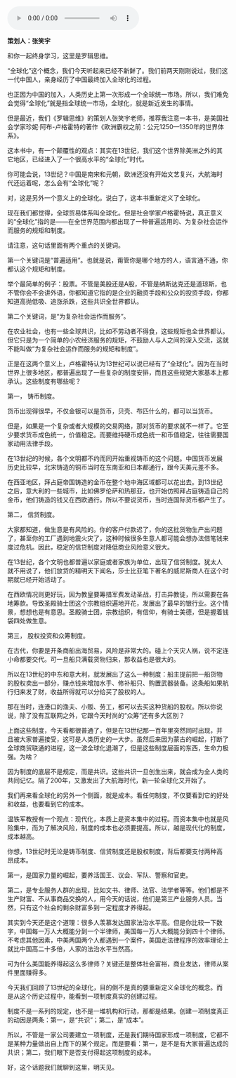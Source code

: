 <audio src="http://igetoss.cdn.igetget.com/mp3/201711/16/201711160027101833166200.mp3" controls="controls">您的浏览器不支持 audio 标签。</audio><p><b>策划人：张笑宇</b></p><p>和你一起终身学习，这里是罗辑思维。</p><p>“全球化”这个概念，我们今天听起来已经不新鲜了。我们前两天刚刚说过，我们这一代中国人，亲身经历了中国最终加入全球化的过程。</p><p>也正因为中国的加入，人类历史上第一次形成一个全球统一市场。所以，我们难免会觉得“全球化”就是指全球统一市场，全球化，就是新近发生的事情。</p><p>但是最近，我们《罗辑思维》的策划人张笑宇老师，推荐我注意一本书，是美国社会学家珍妮·阿布-卢格霍特的著作《欧洲霸权之前：公元1250—1350年的世界体系》。</p><p>这本书中，有一个颠覆性的观点：其实在13世纪，我们这个世界除美洲之外的其它地区，已经进入了一个很高水平的“全球化”时代。</p><p>你可能会说，13世纪？中国是南宋和元朝，欧洲还没有开始文艺复兴，大航海时代还远着呢，怎么会有“全球化”呢？</p><p>对，这是另外一个意义上的全球化。说白了，这本书重新定义了全球化。</p><p>现在我们都觉得，全球贸易体系叫全球化。但是社会学家卢格霍特说，真正意义的“全球化”指的是——在全世界范围内都出现了一种普遍适用的、为复杂社会运作而服务的规矩和制度。</p><p>请注意，这句话里面有两个重点的关键词。</p><p>第一个关键词是“普遍适用”。也就是说，甭管你是哪个地方的人，语言通不通，你都认这个规矩和制度。</p><p>举个最简单的例子：股票。不管是美股还是A股，不管是纳斯达克还是道琼斯，也不管你会不会讲外语，你都知道它指的是企业的融资手段和公众的投资手段，你都知道高抛低吸、追涨杀跌，这些共识全世界都认。</p><p>第二个关键词，是“为复杂社会运作而服务”。</p><p>在农业社会，也有一些全球共识，比如不劳动者不得食，这些规矩也全世界都认。但它只是为一个简单的小农经济服务的规矩，不鼓励人与人之间的深入交流，这就不能叫做“为复杂社会运作而服务的规矩和制度”。</p><p>正是在这两个意义上，卢格霍特认为13世纪可以说已经有了“全球化”。因为在当时世界上很多地区，都普遍出现了一些复杂的制度安排，而且这些规矩大家基本上都承认。这些制度有哪些呢？</p><p>第一， 铸币制度。</p><p>货币出现得很早，不仅金银可以是货币，贝壳、布匹什么的，都可以当货币。</p><p>但是，如果是一个复杂或者大规模的交易网络，那对货币的要求就不一样了。它至少要求货币成色统一，价值稳定。而要维持硬币成色统一和币值稳定，往往需要国家动用法律手段。</p><p>在13世纪的时候，各个文明都不约而同开始重视铸币的这个问题。中国货币发展历史比较早，北宋铸造的铜币当时在东南亚和日本都通行，跟今天美元差不多。</p><p>在西亚地区，拜占庭帝国铸造的金币在整个地中海区域都可以花出去。到13世纪之后，意大利的一些城市，比如佛罗伦萨和热那亚，也开始仿照拜占庭铸造自己的金币，他们铸造的钱又在西欧通行。所以不要说货币，当时连国际货币都产生了。</p><p>第二， 信贷制度。</p><p>大家都知道，做生意是有风险的。你的客户付款迟了，你的这批货物生产出问题了，甚至你的工厂遇到地震火灾了，这种时候很多生意人都可能会想办法借笔钱来度过危机。因此，稳定的信贷制度对降低商业风险意义很大。</p><p>在13世纪，各个文明也都普遍以家庭或者家族为单位，出现了信贷制度。犹太人就不用说了，他们放贷的精明天下闻名，莎士比亚笔下著名的威尼斯商人在这个时期就已经开始活动了。</p><p>在西欧情况则更好玩，因为教皇要筹措军费发动圣战，打击异教徒，所以需要在各地筹款。导致圣殿骑士团这个宗教组织遍地开花，发展出了最早的银行业。这个情景，想想也是有意思。圣殿骑士团，宗教组织，有信仰，有骑士美德，但是握着钱袋四处做生意。</p><p>第三， 股权投资和众筹制度。</p><p>在古代，你要是开条商船出海贸易，风险是非常大的。碰上个天灾人祸，说不定连小命都要交代。可一旦船只满载货物归来，那收益也是很大的。</p><p>所以在13世纪的中东和意大利，就发展出了这么一种制度：船主提前把一船货物的股权卖出一部分，赚点钱来增加水手、修补船只、购置武器装备。这条船如果航行归来发了财，收益所得就可以分给买了股权的人。</p><p>那在当时，连港口的渔夫、小贩、劳工，都可以去买这种货船的股权。所以你说说，除了没有互联网之外，它跟今天时尚的“众筹”还有多大区别？</p><p>上面这些制度，今天看都很普通了，但是在13世纪那一百年里突然同时出现，并且被大家普遍接受，这可是人类历史的一大步。虽然后来因为蒙古的崛起，打断了全球商贸联通的进程，这一波全球化退潮了，但是这些制度层面的东西，生命力极强。为啥？</p><p>因为制度的底层不是规定，而是共识。这些共识一旦创生出来，就会成为全人类的共同记忆。隔了200年，又激发出了大航海时代，新一轮全球化又开始了。</p><p>我们再来看全球化的另外一个侧面，就是成本。看任何制度，不仅要看到它的好处和收益，也要看到它的成本。</p><p>温铁军教授有一个观点：现代化，本质上是资本集中的过程。而资本集中也就是风险集中，而为了解决风险，制度的成本也必须要提高。所以，越是现代化的制度，成本越高。</p><p>你想，13世纪时无论是铸币制度、信贷制度还是股权制度，背后都要支付两种高昂成本。</p><p>第一，是国家力量的崛起，要养活国王、议会、军队、警察和官吏。</p><p>第二，是专业服务人群的出现，比如文书、律师、法官、法学者等等。他们都是不生产财富、不从事商品交换的人，用今天的话说，他们是第三产业服务人员。当然，只有这个社会的剩余财富多到一定程度才养得起。</p><p>其实到今天还是这个道理：很多人羡慕发达国家法治水平高。但是你比较一下数字，中国每一万人大概能分到一个半律师，美国每一万人大概能分到四十个律师。不考虑其他因素，中美两国两个人都遇到一个案件，美国走法律程序的效率理论上就比中国高二十多倍，人家的法治水平当然高。</p><p>可为什么美国能养得起这么多律师？关键还是整体社会富裕，商业发达，律师从案件里面赚得多。</p><p>今天我们回顾了13世纪的全球化，目的倒不是真的要重新定义全球化的概念。而是从这个历史过程中，能看到一项制度真实的创建过程。</p><p>制度不是一系列的规定，也不是一堆机构和行动，那都是结果。创建一项制度真正的动因是两条：第一，是“共识”；第二，是“成本”。</p><p>所以，不管是一家公司要建立一项制度，还是我们期待国家形成一项制度，它都不是某种力量做出自上而下的某个规定。而是要看：第一，是不是有大家普遍达成的共识；第二，我们眼下是否支付得起这项制度的成本。</p><p>好，这个话题我们就聊到这里，明天见。</p>